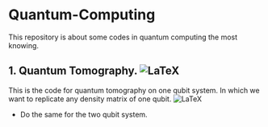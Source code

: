 # Quantum-Computing

This repository is about some codes in quantum computing the most knowing.

## 1. Quantum Tomography. ![LaTeX](https://img.shields.io/badge/COMPLETE-30%25-orange)

This is the code for quantum tomography on one qubit system. In which we want to replicate any density matrix of one qubit.
![LaTeX](https://img.shields.io/badge/IMPROVEMENTS-1-ff69b4)
* Do the same for the two qubit system.
